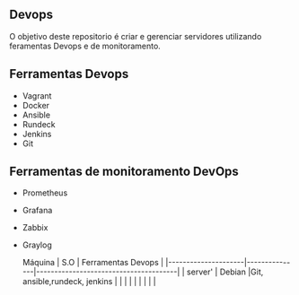 ## Devops

O objetivo deste repositorio é criar e gerenciar servidores utilizando feramentas Devops e de monitoramento.

## Ferramentas Devops

- Vagrant
- Docker
- Ansible
- Rundeck
- Jenkins
- Git

## Ferramentas de monitoramento DevOps

- Prometheus
- Grafana
- Zabbix
- Graylog


  Máquina             |      S.O      | Ferramentas Devops                    |
|---------------------|---------------|---------------------------------------|
| server'             | Debian        |Git, ansible,rundeck, jenkins          |
|                     |               |                                       |
|                     |               |                                       |

